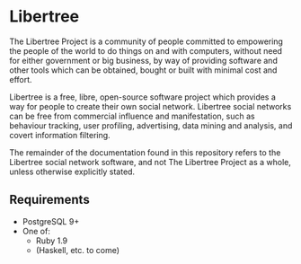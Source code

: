 # Libertree

The Libertree Project is a community of people committed to empowering the
people of the world to do things on and with computers, without need for either
government or big business, by way of providing software and other tools which
can be obtained, bought or built with minimal cost and effort.

Libertree is a free, libre, open-source software project which provides a way
for people to create their own social network.  Libertree social networks can
be free from commercial influence and manifestation, such as behaviour
tracking, user profiling, advertising, data mining and analysis, and covert
information filtering.

The remainder of the documentation found in this repository refers to the
Libertree social network software, and not The Libertree Project as a whole,
unless otherwise explicitly stated.

## Requirements

* PostgreSQL 9+
* One of:
  * Ruby 1.9
  * (Haskell, etc. to come)
